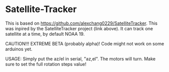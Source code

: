 # Satellite-Tracker

This is based on https://github.com/alexchang0229/SatelliteTracker. 
This was inpired by the SatelliteTracker project (link above). 
It can track one satellite at a time, by default NOAA 19. 

CAUTION!!! EXTREME BETA (probably alpha)! Code might not work on some arduinos yet. 

USAGE:
Simply put the az/el in serial, "az,el". The motors will turn. Make sure to set the full rotation steps value!
